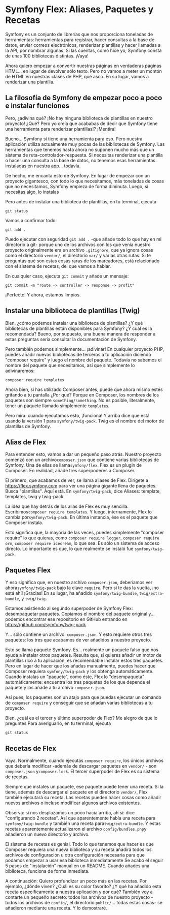 # Symfony Flex: Aliases, Paquetes y Recetas

Symfony es un conjunto de librerías que nos proporciona toneladas de herramientas: herramientas para registrar, hacer consultas a la base de datos, enviar correos electrónicos, renderizar plantillas y hacer llamadas a la API, por nombrar algunas. Si las cuentas, como hice yo, Symfony consta de unas 100 bibliotecas distintas. ¡Vaya!

Ahora quiero empezar a convertir nuestras páginas en verdaderas páginas HTML... en lugar de devolver sólo texto. Pero no vamos a meter un montón de HTML en nuestras clases de PHP, qué asco. En su lugar, vamos a renderizar una plantilla.

## La filosofía de Symfony de empezar poco a poco e instalar funciones

Pero, ¿adivina qué? ¡No hay ninguna biblioteca de plantillas en nuestro proyecto! ¿Qué? Pero yo creía que acababas de decir que Symfony tiene una herramienta para renderizar plantillas!? ¡Mentira!

Bueno... Symfony sí tiene una herramienta para eso. Pero nuestra aplicación utiliza actualmente muy pocas de las bibliotecas de Symfony. Las herramientas que tenemos hasta ahora no suponen mucho más que un sistema de ruta-controlador-respuesta. Si necesitas renderizar una plantilla o hacer una consulta a la base de datos, no tenemos esas herramientas instaladas en nuestra app... todavía.

De hecho, me encanta esto de Symfony. En lugar de empezar con un proyecto gigantesco, con todo lo que necesitamos, más toneladas de cosas que no necesitamos, Symfony empieza de forma diminuta. Luego, si necesitas algo, lo instalas

Pero antes de instalar una biblioteca de plantillas, en tu terminal, ejecuta

```terminal
git status
```

Vamos a confirmar todo:

```terminal
git add .
```

Puedo ejecutar con seguridad `git add .` -que añade todo lo que hay en mi directorio a git- porque uno de los archivos con los que venía nuestro proyecto originalmente era un archivo `.gitignore`, que ya ignora cosas como el directorio `vendor/`, el directorio `var/` y varias otras rutas. Si te preguntas qué son estas cosas raras de los marcadores, está relacionado con el sistema de recetas, del que vamos a hablar.

En cualquier caso, ejecuta `git commit` y añade un mensaje:

```terminal-silent
git commit -m "route -> controller -> response -> profit"
```

¡Perfecto! Y ahora, estamos limpios.

## Instalar una biblioteca de plantillas (Twig)

Bien, ¿cómo podemos instalar una biblioteca de plantillas? ¿Y qué bibliotecas de plantillas están disponibles para Symfony? ¿Y cuál es la recomendada? Bueno, por supuesto, una buena manera de responder a estas preguntas sería consultar la documentación de Symfony.

Pero también podemos simplemente... ¡adivinar! En cualquier proyecto PHP, puedes añadir nuevas bibliotecas de terceros a tu aplicación diciendo "composer require" y luego el nombre del paquete. Todavía no sabemos el nombre del paquete que necesitamos, así que simplemente lo adivinaremos:

```terminal
composer require templates
```

Ahora bien, si has utilizado Composer antes, puede que ahora mismo estés gritando a tu pantalla ¿Por qué? Porque en Composer, los nombres de los paquetes son siempre `something/something`. No es posible, literalmente, tener un paquete llamado simplemente `templates`.

Pero mira: cuando ejecutamos esto, ¡funciona! Y arriba dice que está usando la versión 1 para `symfony/twig-pack`. Twig es el nombre del motor de plantillas de Symfony.

## Alias de Flex

Para entender esto, vamos a dar un pequeño paso atrás. Nuestro proyecto comenzó con un archivo`composer.json` que contiene varias bibliotecas de Symfony. Una de ellas se llama`symfony/flex`. Flex es un plugin de Composer. En realidad, añade tres superpoderes a Composer.

El primero, que acabamos de ver, se llama aliases de Flex. Dirígete a https://flex.symfony.com para ver una página gigante llena de paquetes. Busca "plantillas". Aquí está. En `symfony/twig-pack`, dice Aliases: template, templates, twig y twig-pack.

La idea que hay detrás de los alias de Flex es muy sencilla. Escribimos`composer require templates`. Y luego, internamente, Flex lo cambia por`symfony/twig-pack`. En última instancia, ése es el paquete que Composer instala.

Esto significa que, la mayoría de las veces, puedes simplemente "composer require" lo que quieras, como `composer require logger`, `composer require orm`, `composer require icecream`, lo que sea. Es sólo un sistema de acceso directo. Lo importante es que, lo que realmente se instaló fue `symfony/twig-pack`.

## Paquetes Flex

Y eso significa que, en nuestro archivo `composer.json`, deberíamos ver ahora`symfony/twig-pack` bajo la clave `require`. Pero si te das la vuelta, ¡no está ahí! ¡Gracias! En su lugar, ha añadido `symfony/twig-bundle`, `twig/extra-bundle`, y `twig/twig`.

Estamos asistiendo al segundo superpoder de Symfony Flex: desempaquetar paquetes. Copiamos el nombre del paquete original y... podemos encontrar ese repositorio en GitHub entrando en https://github.com/symfony/twig-pack.

Y... sólo contiene un archivo: `composer.json`. Y esto requiere otros tres paquetes: los tres que acabamos de ver añadidos a nuestro proyecto.

Esto se llama paquete Symfony. Es... realmente un paquete falso que nos ayuda a instalar otros paquetes. Resulta que, si quieres añadir un motor de plantillas rico a tu aplicación, es recomendable instalar estos tres paquetes. Pero en lugar de hacer que los añadas manualmente, puedes hacer que Composer requiera `symfony/twig-pack` y los obtenga automáticamente. Cuando instalas un "paquete", como éste, Flex lo "desempaqueta" automáticamente: encuentra los tres paquetes de los que depende el paquete y los añade a tu archivo `composer.json`.

Así pues, los paquetes son un atajo para que puedas ejecutar un comando de `composer require` y conseguir que se añadan varias bibliotecas a tu proyecto.

Bien, ¿cuál es el tercer y último superpoder de Flex? Me alegro de que lo preguntes Para averiguarlo, en tu terminal, ejecuta

```terminal
git status
```

## Recetas de Flex

Vaya. Normalmente, cuando ejecutas `composer require`, los únicos archivos que debería modificar -además de descargar paquetes en `vendor/` - son `composer.json` y`composer.lock`. El tercer superpoder de Flex es su sistema de recetas.

Siempre que instales un paquete, ese paquete puede tener una receta. Si la tiene, además de descargar el paquete en el directorio `vendor/`, Flex también ejecutará su receta. Las recetas pueden hacer cosas como añadir nuevos archivos o incluso modificar algunos archivos existentes.

Observa: si nos desplazamos un poco hacia arriba, ah sí: dice "configurando 2 recetas". Así que aparentemente había una receta para `symfony/twig-bundle` y también una receta para`twig/extra-bundle`. Y estas recetas aparentemente actualizaron el archivo `config/bundles.php`y añadieron un nuevo directorio y archivo.

El sistema de recetas es genial. Todo lo que tenemos que hacer es que Composer requiera una nueva biblioteca y su receta añadirá todos los archivos de configuración u otra configuración necesaria para que podamos empezar a usar esa biblioteca inmediatamente Se acabó el seguir 5 pasos de "instalación" manual en un README. Cuando añades una biblioteca, funciona de forma inmediata.

A continuación: Quiero profundizar un poco más en las recetas. Por ejemplo, ¿dónde viven? ¿Cuál es su color favorito? ¿Y qué ha añadido esta receta específicamente a nuestra aplicación y por qué? También voy a contarte un pequeño secreto: todos los archivos de nuestro proyecto -todos los archivos de `config/`, el directorio `public/`... todas estas cosas- se añadieron mediante una receta. Y lo demostraré.